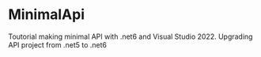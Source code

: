 # MinimalApi
Toutorial making minimal API with .net6 and Visual Studio 2022. 
Upgrading API project from .net5 to .net6
